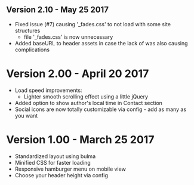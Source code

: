 ## Version 2.10 - May 25 2017

- Fixed issue (#7) causing '_fades.css' to not load with some site structures
    - file '_fades.css' is now unnecessary
- Added baseURL to header assets in case the lack of was also causing complications

# Version 2.00 - April 20 2017

- Load speed improvements:
    - Lighter smooth scrolling effect using a little jQuery
- Added option to show author's local time in Contact section
- Social icons are now totally customizable via config - add as many as you want

# Version 1.00 - March 25 2017

- Standardized layout using bulma
- Minified CSS for faster loading
- Responsive hamburger menu on mobile view
- Choose your header height via config
